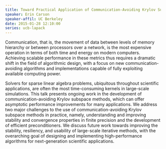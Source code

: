 ```yaml
---
title: Toward Practical Application of Communication-Avoiding Krylov Subspace Methods
speaker: Erin Carson
speaker-affil: UC Berkeley
date: 2015-01-28 12:10:00
series: ucb-lapack
---
```


Communication, that is, the movement of data between levels of memory hierarchy
or between processors over a network, is the most expensive operation in terms
of both time and energy on modern computers. Achieving scalable performance in
these metrics thus requires a dramatic shift in the field of algorithmic
design, with a focus on new communication-avoiding algorithms and
implementations capable of fully exploiting available computing power. 

Solvers for sparse linear algebra problems, ubiquitous throughout scientific
applications, are often the most time-consuming kernels in large-scale
simulations. This talk presents ongoing work in the development of
communication-avoiding Krylov subspace methods, which can offer asymptotic
performance improvements for many applications. We address two major challenges
to the use of communication-avoiding Krylov subspace methods in practice,
namely, understanding and improving stability and convergence properties in
finite precision and the development of efficient preconditioners. We discuss
future work towards improving the stability, resiliency, and usability of
large-scale iterative methods, with the overarching goal of designing and
implementing high-performance algorithms for next-generation scientific
applications.
